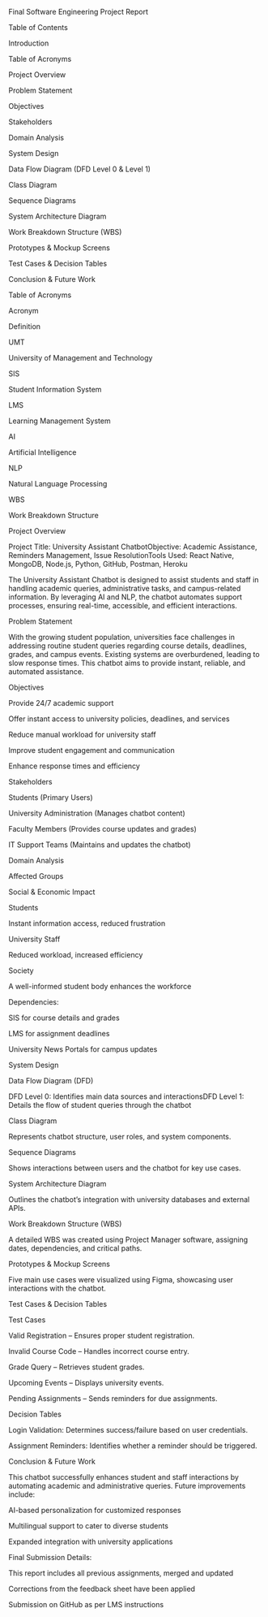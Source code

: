 Final Software Engineering Project Report

Table of Contents

Introduction

Table of Acronyms

Project Overview

Problem Statement

Objectives

Stakeholders

Domain Analysis

System Design

Data Flow Diagram (DFD Level 0 & Level 1)

Class Diagram

Sequence Diagrams

System Architecture Diagram

Work Breakdown Structure (WBS)

Prototypes & Mockup Screens

Test Cases & Decision Tables

Conclusion & Future Work

Table of Acronyms

Acronym

Definition

UMT

University of Management and Technology

SIS

Student Information System

LMS

Learning Management System

AI

Artificial Intelligence

NLP

Natural Language Processing

WBS

Work Breakdown Structure

Project Overview

Project Title: University Assistant ChatbotObjective: Academic Assistance, Reminders Management, Issue ResolutionTools Used: React Native, MongoDB, Node.js, Python, GitHub, Postman, Heroku

The University Assistant Chatbot is designed to assist students and staff in handling academic queries, administrative tasks, and campus-related information. By leveraging AI and NLP, the chatbot automates support processes, ensuring real-time, accessible, and efficient interactions.

Problem Statement

With the growing student population, universities face challenges in addressing routine student queries regarding course details, deadlines, grades, and campus events. Existing systems are overburdened, leading to slow response times. This chatbot aims to provide instant, reliable, and automated assistance.

Objectives

Provide 24/7 academic support

Offer instant access to university policies, deadlines, and services

Reduce manual workload for university staff

Improve student engagement and communication

Enhance response times and efficiency

Stakeholders

Students (Primary Users)

University Administration (Manages chatbot content)

Faculty Members (Provides course updates and grades)

IT Support Teams (Maintains and updates the chatbot)

Domain Analysis

Affected Groups

Social & Economic Impact

Students

Instant information access, reduced frustration

University Staff

Reduced workload, increased efficiency

Society

A well-informed student body enhances the workforce

Dependencies:

SIS for course details and grades

LMS for assignment deadlines

University News Portals for campus updates

System Design

Data Flow Diagram (DFD)

DFD Level 0: Identifies main data sources and interactionsDFD Level 1: Details the flow of student queries through the chatbot

Class Diagram

Represents chatbot structure, user roles, and system components.

Sequence Diagrams

Shows interactions between users and the chatbot for key use cases.

System Architecture Diagram

Outlines the chatbot’s integration with university databases and external APIs.

Work Breakdown Structure (WBS)

A detailed WBS was created using Project Manager software, assigning dates, dependencies, and critical paths.

Prototypes & Mockup Screens

Five main use cases were visualized using Figma, showcasing user interactions with the chatbot.

Test Cases & Decision Tables

Test Cases

Valid Registration – Ensures proper student registration.

Invalid Course Code – Handles incorrect course entry.

Grade Query – Retrieves student grades.

Upcoming Events – Displays university events.

Pending Assignments – Sends reminders for due assignments.

Decision Tables

Login Validation: Determines success/failure based on user credentials.

Assignment Reminders: Identifies whether a reminder should be triggered.

Conclusion & Future Work

This chatbot successfully enhances student and staff interactions by automating academic and administrative queries. Future improvements include:

AI-based personalization for customized responses

Multilingual support to cater to diverse students

Expanded integration with university applications

Final Submission Details:

This report includes all previous assignments, merged and updated

Corrections from the feedback sheet have been applied

Submission on GitHub as per LMS instructions

